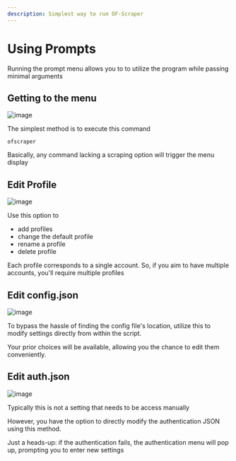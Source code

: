 ```yaml
---
description: Simplest way to run OF-Scraper
---
```


# Using Prompts

Running the prompt menu allows you to to utilize the program while passing minimal arguments&#x20;

## Getting to the menu

![image](https://user-images.githubusercontent.com/67020411/230734717-e85b02ee-2e66-467a-abe0-2f479c1e6671.png)

The simplest method is to execute this command

```
ofscraper
```

Basically, any command lacking a scraping option will trigger the menu display

## Edit Profile

![image](https://user-images.githubusercontent.com/67020411/230734759-b16a49da-0b61-44fc-9013-be0b0ac56419.png)

Use this option to

* add profiles
* change the default profile
* rename a profile
* delete profile

Each profile corresponds to a single account. So, if you aim to have multiple accounts, you'll require multiple profiles

## Edit config.json

![image](https://user-images.githubusercontent.com/67020411/230734909-5ad9c464-4984-4594-a0de-676344b84697.png)

To bypass the hassle of finding the config file's location, utilize this to modify settings directly from within the script.&#x20;

Your prior choices will be available, allowing you the chance to edit them conveniently.

## Edit auth.json

![image](https://user-images.githubusercontent.com/67020411/230735133-9bc6c48f-daed-40be-841c-0d84c3eb2bca.png)

Typically this is not a setting that needs to be access manually

However, you have the option to directly modify the authentication JSON using this method.

Just a heads-up: if the authentication fails, the authentication menu will pop up, prompting you to enter new settings
